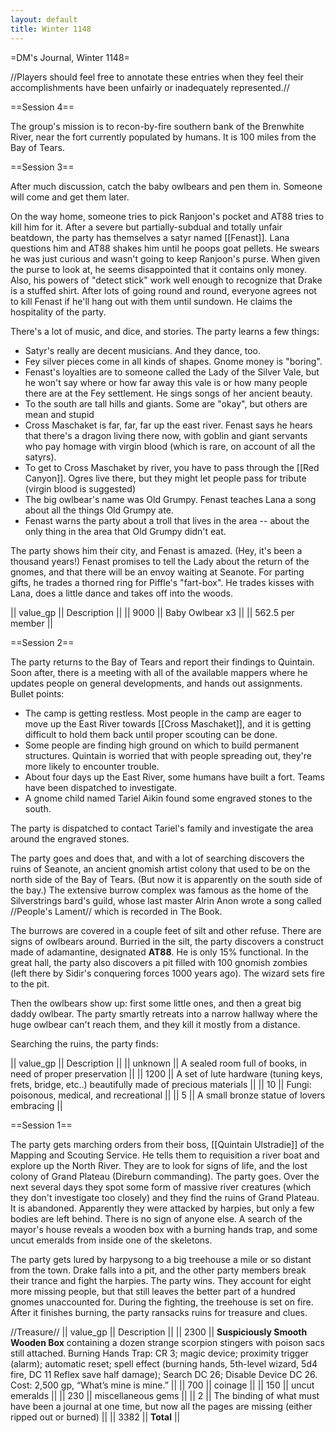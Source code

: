 ```yaml
---
layout: default
title: Winter 1148
---
```


=DM's Journal, Winter 1148= 

//Players should feel free to annotate these entries when they feel their accomplishments have been unfairly or inadequately represented.//

==Session 4==

The group's mission is to recon-by-fire southern bank of the Brenwhite River, near the fort currently populated by humans.  It is 100 miles from the Bay of Tears.


==Session 3==

After much discussion, catch the baby owlbears and pen them in.  Someone will come and get them later.

On the way home, someone tries to pick Ranjoon's pocket and AT88 tries to kill him for it.  After a severe but partially-subdual and totally unfair beatdown, the party has themselves a satyr named [[Fenast]].  Lana questions him and AT88 shakes him until he poops goat pellets.  He swears he was just curious and wasn't going to keep Ranjoon's purse.  When given the purse to look at, he seems disappointed that it contains only money.  Also, his powers of "detect stick" work well enough to recognize that Drake is a stuffed shirt.  After lots of going round and round, everyone agrees not to kill Fenast if he'll hang out with them until sundown.  He claims the hospitality of the party.

There's a lot of music, and dice, and stories.  The party learns a few things:
* Satyr's really are decent musicians.  And they dance, too.
* Fey silver pieces come in all kinds of shapes.  Gnome money is "boring".
* Fenast's loyalties are to someone called the Lady of the Silver Vale, but he won't say where or how far away this vale is or how many people there are at the Fey settlement.  He sings songs of her ancient beauty.
* To the south are tall hills and giants.  Some are "okay", but others are mean and stupid
* Cross Maschaket is far, far, far up the east river.  Fenast says he hears that there's a dragon living there now, with goblin and giant servants who pay homage with virgin blood (which is rare, on account of all the satyrs).
* To get to Cross Maschaket by river, you have to pass through the [[Red Canyon]].  Ogres live there, but they might let people pass for tribute (virgin blood is suggested)
* The big owlbear's name was Old Grumpy.  Fenast teaches Lana a song about all the things Old Grumpy ate.
* Fenast warns the party about a troll that lives in the area -- about the only thing in the area that Old Grumpy didn't eat.


The party shows him their city, and Fenast is amazed.  (Hey, it's been a thousand years!)  Fenast promises to tell the Lady about the return of the gnomes, and that there will be an envoy waiting at Seanote.  For parting gifts, he trades a thorned ring for Piffle's "fart-box".  He trades kisses with Lana, does a little dance and takes off into the woods.

|| value_gp || Description ||
|| 9000 || Baby Owlbear x3 ||
|| 562.5 per member ||

==Session 2==

The party returns to the Bay of Tears and report their findings to Quintain.  Soon after, there is a meeting with all of the available mappers where he updates people on general developments, and hands out assignments.  Bullet points:

* The camp is getting restless.  Most people in the camp are eager to move up the East River towards [[Cross Maschaket]], and it is getting difficult to hold them back until proper scouting can be done.
* Some people are finding high ground on which to build permanent structures.  Quintain is worried that with people spreading out, they're more likely to encounter trouble.
* About four days up the East River, some humans have built a fort.  Teams have been dispatched to investigate.
* A gnome child named Tariel Aikin found some engraved stones to the south.

The party is dispatched to contact Tariel's family and investigate the area around the engraved stones.

The party goes and does that, and with a lot of searching discovers the ruins of Seanote, an ancient gnomish artist colony that used to be on the north side of the Bay of Tears.  (But now it is apparently on the south side of the bay.)  The extensive burrow complex was famous as the home of the Silverstrings bard's guild, whose last master Alrin Anon wrote a song called //People's Lament// which is recorded in The Book.

The burrows are covered in a couple feet of silt and other refuse.  There are signs of owlbears around.  Burried in the silt, the party discovers a construct made of adamantine, designated **AT88**.  He is only 15% functional.  In the great hall, the party also discovers a pit filled with 100 gnomish zombies (left there by Sidir's conquering forces 1000 years ago).  The wizard sets fire to the pit.

Then the owlbears show up: first some little ones, and then a great big daddy owlbear.  The party smartly retreats into a narrow hallway where the huge owlbear can't reach them, and they kill it mostly from a distance.  

Searching the ruins, the party finds:

|| value_gp || Description ||
|| unknown || A sealed room full of books, in need of proper preservation ||
|| 1200 || A set of lute hardware (tuning keys, frets, bridge, etc..) beautifully made of precious materials ||
|| 10 || Fungi: poisonous, medical, and recreational ||
|| 5 || A small bronze statue of lovers embracing ||

==Session 1== 

The party gets marching orders from their boss, [[Quintain Ulstradie]] of the Mapping and Scouting Service. He tells them to requisition a river boat and explore up the North River. They are to look for signs of life, and the lost colony of Grand Plateau (Direburn commanding). The party goes. Over the next several days they spot some form of massive river creatures (which they don't investigate too closely) and they find the ruins of Grand Plateau. It is abandoned. Apparently they were attacked by harpies, but only a few bodies are left behind. There is no sign of anyone else. A search of the mayor's house reveals a wooden box with a burning hands trap, and some uncut emeralds from inside one of the skeletons.

The party gets lured by harpysong to a big treehouse a mile or so distant from the town. Drake falls into a pit, and the other party members break their trance and fight the harpies. The party wins. They account for eight more missing people, but that still leaves the better part of a hundred gnomes unaccounted for. During the fighting, the treehouse is set on fire. After it finishes burning, the party ransacks ruins for treasure and clues.

//Treasure//
|| value_gp || Description ||
|| 2300 || **Suspiciously Smooth Wooden Box** containing a dozen strange scorpion stingers with poison sacs still attached. Burning Hands Trap: CR 3; magic device; proximity trigger (alarm); automatic reset; spell effect (burning hands, 5th-level wizard, 5d4 fire, DC 11 Reflex save half damage); Search DC 26; Disable Device DC 26. Cost: 2,500 gp, “What’s mine is mine.” ||
|| 700 || coinage ||
|| 150 || uncut emeralds ||
|| 230 || miscellaneous gems ||
|| 2 || The binding of what must have been a journal at one time, but now all the pages are missing (either ripped out or burned) ||
|| 3382 || **Total** ||

